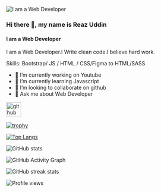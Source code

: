 ![I am a Web Developer](https://media.licdn.com/dms/image/D4E16AQHHYxzZwIyfCg/profile-displaybackgroundimage-shrink_350_1400/0/1685024311376?e=1695254400&v=beta&t=AMGXEsXUvquCT81zdONbmDXAIjje4-zCChwa8J8ySe0)

### Hi there 👋, my name is Reaz Uddin
#### I am a Web Developer

I am a Web Developer.I Write clean code.I believe hard work.

Skills:   Bootstrap/ JS / HTML / CSS/Figma to HTML/SASS

- 🔭 I’m currently working on Youtube 
- 🌱 I’m currently learning Javascript 
- 👯 I’m looking to collaborate on github 
- 💬 Ask me about Web Developer 


[<img src='https://cdn.jsdelivr.net/npm/simple-icons@3.0.1/icons/github.svg' alt='github' height='40'>](https://github.com/rakib835)  

[![trophy](https://github-profile-trophy.vercel.app/?username=rakib835)](https://github.com/ryo-ma/github-profile-trophy)

[![Top Langs](https://github-readme-stats.vercel.app/api/top-langs/?username=rakib835)](https://github.com/anuraghazra/github-readme-stats)

![GitHub stats](https://github-readme-stats.vercel.app/api?username=rakib835&show_icons=true)  

![GitHub Activity Graph](https://activity-graph.herokuapp.com/graph?username=rakib835)  

![GitHub streak stats](https://streak-stats.demolab.com/?user=rakib835)  

![Profile views](https://gpvc.arturio.dev/rakib835)  
